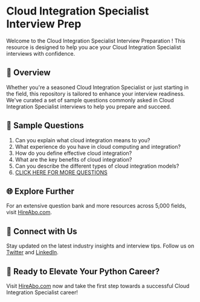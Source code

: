 # Cloud Integration Specialist Interview Prep

Welcome to the Cloud Integration Specialist Interview Preparation ! This resource is designed to help you ace your Cloud Integration Specialist interviews with confidence.

## 🚀 Overview

Whether you're a seasoned Cloud Integration Specialist or just starting in the field, this repository is tailored to enhance your interview readiness. We've curated a set of sample questions commonly asked in Cloud Integration Specialist interviews to help you prepare and succeed.

## 📝 Sample Questions

1. Can you explain what cloud integration means to you?
2. What experience do you have in cloud computing and integration?
3. How do you define effective cloud integration?
4. What are the key benefits of cloud integration?
5. Can you describe the different types of cloud integration models?
6. [CLICK HERE FOR MORE QUESTIONS](https://hireabo.com/job/0_4_32/Cloud%20Integration%20Specialist)

## 🌐 Explore Further

For an extensive question bank and more resources across 5,000 fields, visit [HireAbo.com](https://www.hireabo.com).

## 📱 Connect with Us

Stay updated on the latest industry insights and interview tips. Follow us on [Twitter](https://twitter.com/hireabo) and [LinkedIn](https://www.linkedin.com/in/hire-abo-3609972a8/).

## 🚀 Ready to Elevate Your Python Career?

Visit [HireAbo.com](https://www.hireabo.com) now and take the first step towards a successful Cloud Integration Specialist career!